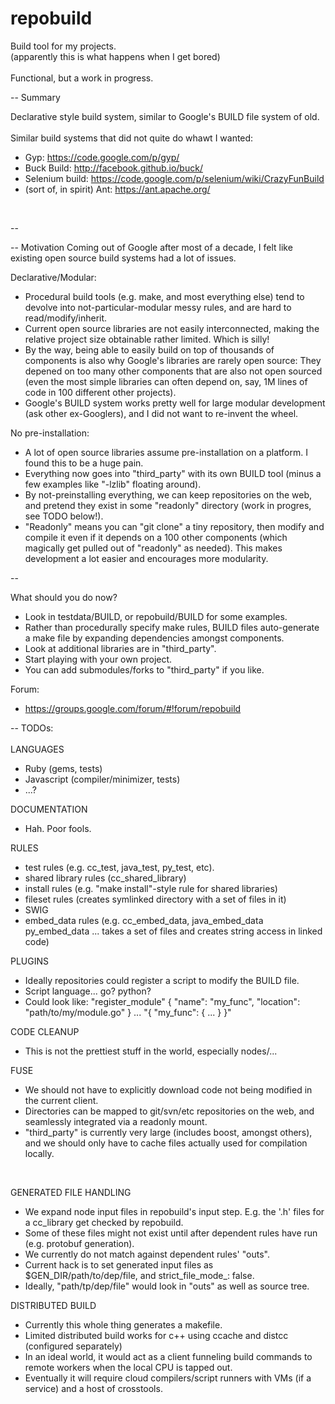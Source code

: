 repobuild
==========

Build tool for my projects.<br/>
(apparently this is what happens when I get bored)<br/>
<br/>
Functional, but a work in progress.<br/>


--
Summary

Declarative style build system, similar to Google's BUILD file system of old.<br/>
<br/>
Similar build systems that did not quite do whawt I wanted:
- Gyp: https://code.google.com/p/gyp/<br/>
- Buck Build: http://facebook.github.io/buck/<br/>
- Selenium build: https://code.google.com/p/selenium/wiki/CrazyFunBuild<br/>
- (sort of, in spirit) Ant: https://ant.apache.org/<br/>
<br/>

--

--
Motivation
Coming out of Google after most of a decade, I felt like existing open source build systems had a lot of issues.
 
Declarative/Modular:
- Procedural build tools (e.g. make, and most everything else) tend to devolve into not-particular-modular messy rules, and are hard to read/modify/inherit.
- Current open source libraries are not easily interconnected, making the relative project size obtainable rather limited. Which is silly!
- By the way, being able to easily build on top of thousands of components is also why Google's libraries are rarely open source: They depened on too many other components that are also not open sourced (even the most simple libraries can often depend on, say, 1M lines of code in 100 different other projects).
- Google's BUILD system works pretty well for large modular development (ask other ex-Googlers), and I did not want to re-invent the wheel.

No pre-installation:
- A lot of open source libraries assume pre-installation on a platform. I found this to be a huge pain.
- Everything now goes into "third_party" with its own BUILD tool (minus a few examples like "-lzlib" floating around).
- By not-preinstalling everything, we can keep repositories on the web, and pretend they exist in some "readonly" directory (work in progres, see TODO below!).
- "Readonly" means you can "git clone" a tiny repository, then modify and compile it even if it depends on a 100 other components (which magically get pulled out of "readonly" as needed). This makes development a lot easier and encourages more modularity.

--

What should you do now?<br/>
- Look in testdata/BUILD, or repobuild/BUILD for some examples.<br/>
- Rather than procedurally specify make rules, BUILD files auto-generate a make file by expanding dependencies amongst components.
- Look at additional libraries are in "third_party".
- Start playing with your own project.
- You can add submodules/forks to "third_party" if you like.

Forum:
- https://groups.google.com/forum/#!forum/repobuild

--
TODOs:<br/>
<br/>
LANGUAGES<br/>
- Ruby (gems, tests)
- Javascript (compiler/minimizer, tests)
- ...?

DOCUMENTATION<br/>
- Hah. Poor fools.

RULES<br>
- test rules (e.g. cc_test, java_test, py_test, etc).
- shared library rules (cc_shared_library)
- install rules (e.g. "make install"-style rule for shared libraries)
- fileset rules (creates symlinked directory with a set of files in it)
- SWIG
- embed_data rules (e.g. cc_embed_data, java_embed_data py_embed_data ... takes a set of files and creates string access in linked code)

PLUGINS<br/>
- Ideally repositories could register a script to modify the BUILD file.
- Script language... go? python?
- Could look like: "register_module" { "name": "my_func", "location": "path/to/my/module.go" } ... "{ "my_func": { ... } }"

CODE CLEANUP<br/>
- This is not the prettiest stuff in the world, especially nodes/...

FUSE<br/>
- We should not have to explicitly download code not being modified in the current client.
- Directories can be mapped to git/svn/etc repositories on the web, and seamlessly integrated via a readonly mount.
- "third_party" is currently very large (includes boost, amongst others), and we should only have to cache files actually used for compilation locally.
<br/>

GENERATED FILE HANDLING<br/>
- We expand node input files in repobuild's input step. E.g. the '.h' files for a cc_library get checked by repobuild.
- Some of these files might not exist until after dependent rules have run (e.g. protobuf generation).
- We currently do not match against dependent rules' "outs".
- Current hack is to set generated input files as $GEN_DIR/path/to/dep/file, and strict_file_mode_: false.
- Ideally, "path/tp/dep/file" would look in "outs" as well as source tree.

DISTRIBUTED BUILD<br/>
- Currently this whole thing generates a makefile.
- Limited distributed build works for c++ using ccache and distcc (configured separately)
- In an ideal world, it would act as a client funneling build commands to remote workers when the local CPU is tapped out.
- Eventually it will require cloud compilers/script runners with VMs (if a service) and a host of crosstools.
